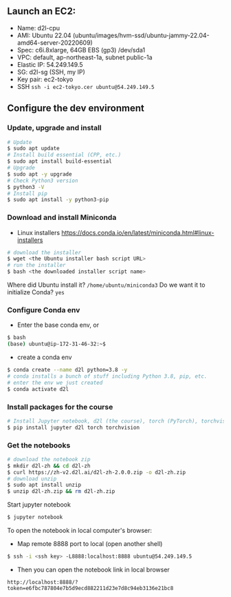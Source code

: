 ## Launch an EC2:
- Name: d2l-cpu
- AMI: Ubuntu 22.04 (ubuntu/images/hvm-ssd/ubuntu-jammy-22.04-amd64-server-20220609)
- Spec: c6i.8xlarge, 64GB EBS (gp3) /dev/sda1
- VPC: default, ap-northeast-1a, subnet public-1a
- Elastic IP: 54.249.149.5
- SG: d2l-sg (SSH, my IP)
- Key pair: ec2-tokyo
- SSH `ssh -i ec2-tokyo.cer ubuntu@54.249.149.5`

## Configure the dev environment
### Update, upgrade and install
```bash
# Update
$ sudo apt update
# Install build essential (CPP, etc.)
$ sudo apt install build-essential
# Upgrade
$ sudo apt -y upgrade
# Check Python3 version
$ python3 -V
# Install pip
$ sudo apt install -y python3-pip
```
### Download and install Miniconda

 - Linux installers
https://docs.conda.io/en/latest/miniconda.html#linux-installers

```bash
# download the installer
$ wget <the Ubuntu installer bash script URL>
# run the installer
$ bash <the downloaded installer script name>
```
Where did Ubuntu install it? `/home/ubuntu/miniconda3`
Do we want it to initialize Conda? `yes`

### Configure Conda env
- Enter the base conda env, or
```bash
$ bash
(base) ubuntu@ip-172-31-46-32:~$
```
- create a conda env
```bash
$ conda create --name d2l python=3.8 -y
# conda installs a bunch of stuff including Python 3.8, pip, etc.
# enter the env we just created
$ conda activate d2l
```

### Install packages for the course

```bash
# Install Jupyter notebook, d2l (the course), torch (PyTorch), torchvision (PyTorch library for CV)
$ pip install jupyter d2l torch torchvision
```

### Get the notebooks

```bash
# download the notebook zip
$ mkdir d2l-zh && cd d2l-zh
$ curl https://zh-v2.d2l.ai/d2l-zh-2.0.0.zip -o d2l-zh.zip
# download unzip
$ sudo apt install unzip
$ unzip d2l-zh.zip && rm d2l-zh.zip
```

Start jupyter notebook
```bash
$ jupyter notebook
```

To open the notebook in local computer's browser:
- Map remote 8888 port to local (open another shell)
```bash
$ ssh -i <ssh key> -L8888:localhost:8888 ubuntu@54.249.149.5
```
- Then you can open the notebook link in local browser
```
http://localhost:8888/?token=e6fbc787804e7b5d9ecd882211d23e7d8c94eb3136e21bc8
```

